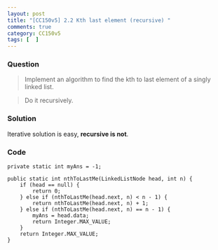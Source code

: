 ```yaml
---
layout: post
title: "[CC150v5] 2.2 Kth last element (recursive) "
comments: true
category: CC150v5
tags: [  ]
---
```


### Question

> Implement an algorithm to find the kth to last element of a singly linked list.

> Do it recursively.

### Solution

Iterative solution is easy, __recursive is not__. 

### Code

	private static int myAns = -1;

	public static int nthToLastMe(LinkedListNode head, int n) {
		if (head == null) {
			return 0;
		} else if (nthToLastMe(head.next, n) < n - 1) {
			return nthToLastMe(head.next, n) + 1;
		} else if (nthToLastMe(head.next, n) == n - 1) {
			myAns = head.data;
			return Integer.MAX_VALUE;
		}
		return Integer.MAX_VALUE;
	}
